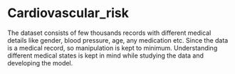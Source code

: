 # Cardiovascular_risk
The dataset consists of few thousands records with different medical details like gender, blood pressure, age, any medication etc. Since the data is a medical record, so manipulation is kept to minimum. Understanding different medical states is kept in mind while studying the data and developing the model. 

